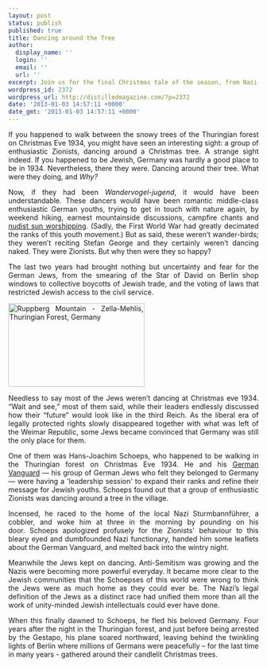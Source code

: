 ```yaml
---
layout: post
status: publish
published: true
title: Dancing around the Tree
author:
  display_name: ''
  login: ''
  email: ''
  url: ''
excerpt: Join us for the final Christmas tale of the season, from Nazi-Germany.
wordpress_id: 2372
wordpress_url: http://distilledmagazine.com/?p=2372
date: '2013-01-03 14:57:11 +0000'
date_gmt: '2013-01-03 14:57:11 +0000'
---
```

<p style="text-align: justify;">If you happened to walk between the snowy trees of the Thuringian forest on Christmas Eve 1934, you might have seen an interesting sight: a group of enthusiastic Zionists, dancing around a Christmas tree. A strange sight indeed. If you happened to be Jewish, Germany was hardly a good place to be in 1934. Nevertheless, there they were. Dancing around their tree. What were they doing, and <em>Why?</em></p>
<p style="text-align: justify;">Now, if they had been <em>Wandervogel-jugend</em>, it would have been understandable. These dancers would have been romantic middle-class enthusiastic German youths, trying to get in touch with nature again, by weekend hiking, earnest mountainside discussions, campfire chants and <a href="http://distilledmagazine.com/wp-content/uploads/2013/01/wandervoegel+-+Explaining+Hitler+-+Occult+History+Third+Reich+-+Peter+Crawford.png">nudist sun worshipping</a>. (Sadly, the First World War had greatly decimated the ranks of this youth movement.) But as said, these weren’t wander-birds; they weren’t reciting Stefan George and they certainly weren’t dancing naked. They were Zionists. But why then were they so happy?</p>
<p style="text-align: justify;">The last two years had brought nothing but uncertainty and fear for the German Jews, from the smearing of the Star of David on Berlin shop windows to collective boycotts of Jewish trade, and the voting of laws that restricted Jewish access to the civil service.</p>
<p style="text-align: justify;"><!--column--></p>
<p style="text-align: justify;"><a href="http://distilledmagazine.com/dancing-around-the-tree/ruppberg-mountain-zella-mehlis-thuringian-forest-germany/" rel="attachment wp-att-2373"><img class="aligncenter  wp-image-2373" alt="Ruppberg Mountain - Zella-Mehlis, Thuringian Forest, Germany" src="http://distilledmagazine.com/wp-content/uploads/2013/01/Ruppberg-Mountain-Zella-Mehlis-Thuringian-Forest-Germany.png" width="274" height="168" /></a></p>
<p style="text-align: justify;">Needless to say most of the Jews weren’t dancing at Christmas eve 1934. “Wait and see,” most of them said, while their leaders endlessly discussed how their “future” would look like in the third Reich. As the liberal era of legally protected rights slowly disappeared together with what was left of the Weimar Republic, some Jews became convinced that Germany was still the only place for them.</p>
<p style="text-align: justify;">One of them was Hans-Joachim Schoeps, who happened to be walking in the Thuringian forest on Christmas Eve 1934. He and his <a href="http://distilledmagazine.com/wp-content/uploads/2013/01/Der_deutsche_Vortrupp._Gefolgschaft_deutscher_Juden">German Vanguard</a> — his group of German Jews who felt they belonged to Germany — were having a 'leadership session' to expand their ranks and refine their message for Jewish youths. Schoeps found out that a group of enthusiastic Zionists was dancing around a tree in the village.</p>
<p style="text-align: justify;"><!--column--></p>
<p style="text-align: justify;">Incensed, he raced to the home of the local Nazi Sturmbannführer, a cobbler, and woke him at three in the morning by pounding on his door. Schoeps apologized profusely for the Zionists' behaviour to this bleary eyed and dumbfounded Nazi functionary, handed him some leaflets about the German Vanguard, and melted back into the wintry night.</p>
<p style="text-align: justify;">Meanwhile the Jews kept on dancing. Anti-Semitism was growing and the Nazis were becoming more powerful everyday. It became more clear to the Jewish communities that the Schoepses of this world were wrong to think the Jews were as much home as they could ever be. The Nazi’s legal definition of the Jews as a distinct race had unified them more than all the work of unity-minded Jewish intellectuals could ever have done.</p>
<p style="text-align: justify;">When this finally dawned to Schoeps, he fled his beloved Germany. Four years after the night in the Thuringian forest, and just before being arrested by the Gestapo, his plane soared northward, leaving behind the twinkling lights of Berlin where millions of Germans were peacefully – for the last time in many years - gathered around their candlelit Christmas trees.</p>
<p><!--column--></p>
